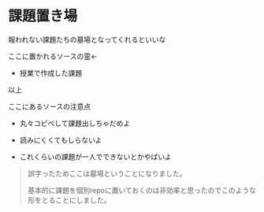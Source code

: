# 課題置き場

報われない課題たちの墓場となってくれるといいな

ここに置かれるソースの霊←

* 授業で作成した課題

 以上


ここにあるソースの注意点

* 丸々コピペして課題出しちゃだめよ

* 読みにくくてもしらないよ

* これくらいの課題が一人でできないとかやばいよ


> 誤字ったためここは墓場ということになりました。
>
> 基本的に課題を個別repoに置いておくのは非効率と思ったのでこのような形をとることにしました。
